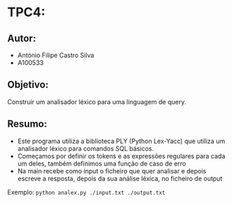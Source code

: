 # TPC4:

## Autor:
- António Filipe Castro Silva
- A100533

## Objetivo:

Construir um analisador léxico para uma linguagem de query.

## Resumo:

- Este programa utiliza a biblioteca PLY (Python Lex-Yacc) que utiliza um analisador léxico para comandos SQL básicos.
- Começamos por definir os tokens e as expressões regulares para cada um deles, também definimos uma função de caso de erro
- Na main recebe como input o ficheiro que quer analisar e depois escreve a resposta, depois da sua análise léxica, no ficheiro de output

Exemplo: `python analex.py ./input.txt ./output.txt`